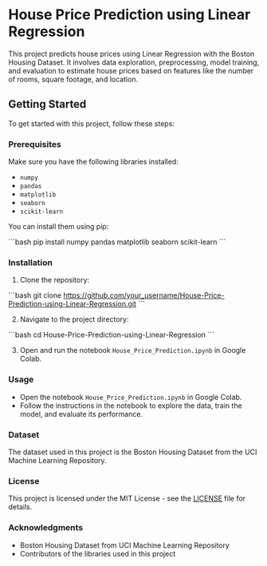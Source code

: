 
# House Price Prediction using Linear Regression

This project predicts house prices using Linear Regression with the Boston Housing Dataset. It involves data exploration, preprocessing, model training, and evaluation to estimate house prices based on features like the number of rooms, square footage, and location.

## Getting Started

To get started with this project, follow these steps:

### Prerequisites

Make sure you have the following libraries installed:

- `numpy`
- `pandas`
- `matplotlib`
- `seaborn`
- `scikit-learn`

You can install them using pip:

\```bash
pip install numpy pandas matplotlib seaborn scikit-learn
\```

### Installation

1. Clone the repository:

\```bash
git clone https://github.com/your_username/House-Price-Prediction-using-Linear-Regression.git
\```

2. Navigate to the project directory:

\```bash
cd House-Price-Prediction-using-Linear-Regression
\```

3. Open and run the notebook `House_Price_Prediction.ipynb` in Google Colab.

### Usage

- Open the notebook `House_Price_Prediction.ipynb` in Google Colab.
- Follow the instructions in the notebook to explore the data, train the model, and evaluate its performance.

### Dataset

The dataset used in this project is the Boston Housing Dataset from the UCI Machine Learning Repository.

### License

This project is licensed under the MIT License - see the [LICENSE](LICENSE) file for details.

### Acknowledgments

- Boston Housing Dataset from UCI Machine Learning Repository
- Contributors of the libraries used in this project
